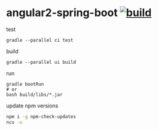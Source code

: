 angular2-spring-boot [![build](https://travis-ci.org/daggerok/angular2-spring-boot.svg?branch=master)](https://travis-ci.org/daggerok/angular2-spring-boot)
====================

test

```fish
gradle --parallel ci test
```

build

```fish
gradle --parallel ui build
```

run

```fish
gradle bootRun
# or
bash build/libs/*.jar
```

update npm versions

```bash
npm i -g npm-check-updates
ncu -u
```
